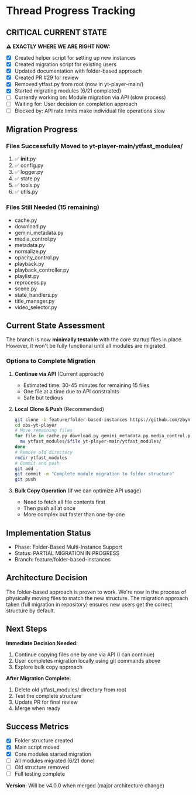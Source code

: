 # Thread Progress Tracking

## CRITICAL CURRENT STATE
**⚠️ EXACTLY WHERE WE ARE RIGHT NOW:**
- [x] Created helper script for setting up new instances
- [x] Created migration script for existing users
- [x] Updated documentation with folder-based approach
- [x] Created PR #29 for review
- [x] Removed ytfast.py from root (now in yt-player-main/)
- [x] Started migrating modules (6/21 completed)
- [ ] Currently working on: Module migration via API (slow process)
- [ ] Waiting for: User decision on completion approach
- [ ] Blocked by: API rate limits make individual file operations slow

## Migration Progress

### Files Successfully Moved to yt-player-main/ytfast_modules/
1. ✅ __init__.py
2. ✅ config.py
3. ✅ logger.py  
4. ✅ state.py
5. ✅ tools.py
6. ✅ utils.py

### Files Still Needed (15 remaining)
- cache.py
- download.py
- gemini_metadata.py
- media_control.py
- metadata.py
- normalize.py
- opacity_control.py
- playback.py
- playback_controller.py
- playlist.py
- reprocess.py
- scene.py
- state_handlers.py
- title_manager.py
- video_selector.py

## Current State Assessment

The branch is now **minimally testable** with the core startup files in place. However, it won't be fully functional until all modules are migrated.

### Options to Complete Migration

1. **Continue via API** (Current approach)
   - Estimated time: 30-45 minutes for remaining 15 files
   - One file at a time due to API constraints
   - Safe but tedious

2. **Local Clone & Push** (Recommended)
   ```bash
   git clone -b feature/folder-based-instances https://github.com/zbynekdrlik/obs-yt-player.git
   cd obs-yt-player
   # Move remaining files
   for file in cache.py download.py gemini_metadata.py media_control.py metadata.py normalize.py opacity_control.py playback.py playback_controller.py playlist.py reprocess.py scene.py state_handlers.py title_manager.py video_selector.py; do
     mv ytfast_modules/$file yt-player-main/ytfast_modules/
   done
   # Remove old directory
   rmdir ytfast_modules
   # Commit and push
   git add .
   git commit -m "Complete module migration to folder structure"
   git push
   ```

3. **Bulk Copy Operation** (If we can optimize API usage)
   - Need to fetch all file contents first
   - Then push all at once
   - More complex but faster than one-by-one

## Implementation Status
- Phase: Folder-Based Multi-Instance Support
- Status: PARTIAL MIGRATION IN PROGRESS
- Branch: feature/folder-based-instances

## Architecture Decision

The folder-based approach is proven to work. We're now in the process of physically moving files to match the new structure. The migration approach taken (full migration in repository) ensures new users get the correct structure by default.

## Next Steps

**Immediate Decision Needed:**
1. Continue copying files one by one via API (I can continue)
2. User completes migration locally using git commands above
3. Explore bulk copy approach

**After Migration Complete:**
1. Delete old ytfast_modules/ directory from root
2. Test the complete structure
3. Update PR for final review
4. Merge when ready

## Success Metrics

- [x] Folder structure created
- [x] Main script moved
- [x] Core modules started migration
- [ ] All modules migrated (6/21 done)
- [ ] Old structure removed
- [ ] Full testing complete

**Version**: Will be v4.0.0 when merged (major architecture change)
